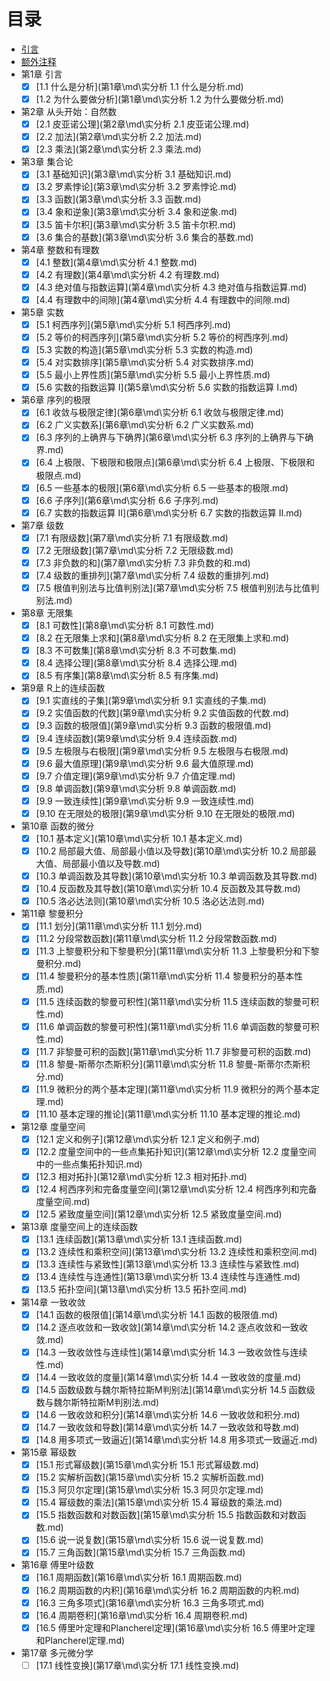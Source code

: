 # 目录

* [引言](README.md)
* [额外注释](额外注释\md\额外注释.md)
* 第1章 引言
  * [x] [1.1 什么是分析](第1章\md\实分析 1.1 什么是分析.md)
  * [x] [1.2 为什么要做分析](第1章\md\实分析 1.2 为什么要做分析.md)
* 第2章 从头开始：自然数
  * [x] [2.1 皮亚诺公理](第2章\md\实分析 2.1 皮亚诺公理.md)
  * [x] [2.2 加法](第2章\md\实分析 2.2 加法.md)
  * [x] [2.3 乘法](第2章\md\实分析 2.3 乘法.md)
* 第3章 集合论
  * [x] [3.1 基础知识](第3章\md\实分析 3.1 基础知识.md)
  * [x] [3.2 罗素悖论](第3章\md\实分析 3.2 罗素悖论.md)
  * [x] [3.3 函数](第3章\md\实分析 3.3 函数.md)
  * [x] [3.4 象和逆象](第3章\md\实分析 3.4 象和逆象.md)
  * [x] [3.5 笛卡尔积](第3章\md\实分析 3.5 笛卡尔积.md)
  * [x] [3.6 集合的基数](第3章\md\实分析 3.6 集合的基数.md)
* 第4章 整数和有理数
  * [x] [4.1 整数](第4章\md\实分析 4.1 整数.md)
  * [x] [4.2 有理数](第4章\md\实分析 4.2 有理数.md)
  * [x] [4.3 绝对值与指数运算](第4章\md\实分析 4.3 绝对值与指数运算.md)
  * [x] [4.4 有理数中的间隙](第4章\md\实分析 4.4 有理数中的间隙.md)
* 第5章 实数
  * [x] [5.1 柯西序列](第5章\md\实分析 5.1 柯西序列.md)
  * [x] [5.2 等价的柯西序列](第5章\md\实分析 5.2 等价的柯西序列.md)
  * [x] [5.3 实数的构造](第5章\md\实分析 5.3 实数的构造.md)
  * [x] [5.4 对实数排序](第5章\md\实分析 5.4 对实数排序.md)
  * [x] [5.5 最小上界性质](第5章\md\实分析 5.5 最小上界性质.md)
  * [x] [5.6 实数的指数运算 I](第5章\md\实分析 5.6 实数的指数运算 I.md)
* 第6章 序列的极限
  * [x] [6.1 收敛与极限定律](第6章\md\实分析 6.1 收敛与极限定律.md)
  * [x] [6.2 广义实数系](第6章\md\实分析 6.2 广义实数系.md)
  * [x] [6.3 序列的上确界与下确界](第6章\md\实分析 6.3 序列的上确界与下确界.md)
  * [x] [6.4 上极限、下极限和极限点](第6章\md\实分析 6.4 上极限、下极限和极限点.md)
  * [x] [6.5 一些基本的极限](第6章\md\实分析 6.5 一些基本的极限.md)
  * [x] [6.6 子序列](第6章\md\实分析 6.6 子序列.md)
  * [x] [6.7 实数的指数运算 II](第6章\md\实分析 6.7 实数的指数运算 II.md)
* 第7章 级数
  * [x] [7.1 有限级数](第7章\md\实分析 7.1 有限级数.md)
  * [x] [7.2 无限级数](第7章\md\实分析 7.2 无限级数.md)
  * [x] [7.3 非负数的和](第7章\md\实分析 7.3 非负数的和.md)
  * [x] [7.4 级数的重排列](第7章\md\实分析 7.4 级数的重排列.md)
  * [x] [7.5 根值判别法与比值判别法](第7章\md\实分析 7.5 根值判别法与比值判别法.md)
* 第8章 无限集
  * [x] [8.1 可数性](第8章\md\实分析 8.1 可数性.md)
  * [x] [8.2 在无限集上求和](第8章\md\实分析 8.2 在无限集上求和.md)
  * [x] [8.3 不可数集](第8章\md\实分析 8.3 不可数集.md)
  * [x] [8.4 选择公理](第8章\md\实分析 8.4 选择公理.md)
  * [x] [8.5 有序集](第8章\md\实分析 8.5 有序集.md)
* 第9章 R上的连续函数
  * [x] [9.1 实直线的子集](第9章\md\实分析 9.1 实直线的子集.md)
  * [x] [9.2 实值函数的代数](第9章\md\实分析 9.2 实值函数的代数.md)
  * [x] [9.3 函数的极限值](第9章\md\实分析 9.3 函数的极限值.md)
  * [x] [9.4 连续函数](第9章\md\实分析 9.4 连续函数.md)
  * [x] [9.5 左极限与右极限](第9章\md\实分析 9.5 左极限与右极限.md)
  * [x] [9.6 最大值原理](第9章\md\实分析 9.6 最大值原理.md)
  * [x] [9.7 介值定理](第9章\md\实分析 9.7 介值定理.md)
  * [x] [9.8 单调函数](第9章\md\实分析 9.8 单调函数.md)
  * [x] [9.9 一致连续性](第9章\md\实分析 9.9 一致连续性.md)
  * [x] [9.10 在无限处的极限](第9章\md\实分析 9.10 在无限处的极限.md)
* 第10章 函数的微分
  * [x] [10.1 基本定义](第10章\md\实分析 10.1 基本定义.md)
  * [x] [10.2 局部最大值、局部最小值以及导数](第10章\md\实分析 10.2 局部最大值、局部最小值以及导数.md)
  * [x] [10.3 单调函数及其导数](第10章\md\实分析 10.3 单调函数及其导数.md)
  * [x] [10.4 反函数及其导数](第10章\md\实分析 10.4 反函数及其导数.md)
  * [x] [10.5 洛必达法则](第10章\md\实分析 10.5 洛必达法则.md)
* 第11章 黎曼积分
  * [x] [11.1 划分](第11章\md\实分析 11.1 划分.md)
  * [x] [11.2 分段常数函数](第11章\md\实分析 11.2 分段常数函数.md)
  * [x] [11.3 上黎曼积分和下黎曼积分](第11章\md\实分析 11.3 上黎曼积分和下黎曼积分.md)
  * [x] [11.4 黎曼积分的基本性质](第11章\md\实分析 11.4 黎曼积分的基本性质.md)
  * [x] [11.5 连续函数的黎曼可积性](第11章\md\实分析 11.5 连续函数的黎曼可积性.md)
  * [x] [11.6 单调函数的黎曼可积性](第11章\md\实分析 11.6 单调函数的黎曼可积性.md)
  * [x] [11.7 非黎曼可积的函数](第11章\md\实分析 11.7 非黎曼可积的函数.md)
  * [x] [11.8 黎曼-斯蒂尔杰斯积分](第11章\md\实分析 11.8 黎曼-斯蒂尔杰斯积分.md)
  * [x] [11.9 微积分的两个基本定理](第11章\md\实分析 11.9 微积分的两个基本定理.md)
  * [x] [11.10 基本定理的推论](第11章\md\实分析 11.10 基本定理的推论.md)
* 第12章 度量空间
  * [x] [12.1 定义和例子](第12章\md\实分析 12.1 定义和例子.md)
  * [x] [12.2 度量空间中的一些点集拓扑知识](第12章\md\实分析 12.2 度量空间中的一些点集拓扑知识.md)
  * [x] [12.3 相对拓扑](第12章\md\实分析 12.3 相对拓扑.md)
  * [x] [12.4 柯西序列和完备度量空间](第12章\md\实分析 12.4 柯西序列和完备度量空间.md)
  * [x] [12.5 紧致度量空间](第12章\md\实分析 12.5 紧致度量空间.md)
* 第13章 度量空间上的连续函数
  * [x] [13.1 连续函数](第13章\md\实分析 13.1 连续函数.md)
  * [x] [13.2 连续性和乘积空间](第13章\md\实分析 13.2 连续性和乘积空间.md)
  * [x] [13.3 连续性与紧致性](第13章\md\实分析 13.3 连续性与紧致性.md)
  * [x] [13.4 连续性与连通性](第13章\md\实分析 13.4 连续性与连通性.md)
  * [x] [13.5 拓扑空间](第13章\md\实分析 13.5 拓扑空间.md)
* 第14章 一致收敛
  * [x] [14.1 函数的极限值](第14章\md\实分析 14.1 函数的极限值.md)
  * [x] [14.2 逐点收敛和一致收敛](第14章\md\实分析 14.2 逐点收敛和一致收敛.md)
  * [x] [14.3 一致收敛性与连续性](第14章\md\实分析 14.3 一致收敛性与连续性.md)
  * [x] [14.4 一致收敛的度量](第14章\md\实分析 14.4 一致收敛的度量.md)
  * [x] [14.5 函数级数与魏尔斯特拉斯M判别法](第14章\md\实分析 14.5 函数级数与魏尔斯特拉斯M判别法.md)
  * [x] [14.6 一致收敛和积分](第14章\md\实分析 14.6 一致收敛和积分.md)
  * [x] [14.7 一致收敛和导数](第14章\md\实分析 14.7 一致收敛和导数.md)
  * [x] [14.8 用多项式一致逼近](第14章\md\实分析 14.8 用多项式一致逼近.md)
* 第15章 幂级数
  * [x] [15.1 形式幂级数](第15章\md\实分析 15.1 形式幂级数.md)
  * [x] [15.2 实解析函数](第15章\md\实分析 15.2 实解析函数.md)
  * [x] [15.3 阿贝尔定理](第15章\md\实分析 15.3 阿贝尔定理.md)
  * [x] [15.4 幂级数的乘法](第15章\md\实分析 15.4 幂级数的乘法.md)
  * [x] [15.5 指数函数和对数函数](第15章\md\实分析 15.5 指数函数和对数函数.md)
  * [x] [15.6 说一说复数](第15章\md\实分析 15.6 说一说复数.md)
  * [x] [15.7 三角函数](第15章\md\实分析 15.7 三角函数.md)
* 第16章 傅里叶级数
  * [x] [16.1 周期函数](第16章\md\实分析 16.1 周期函数.md)
  * [x] [16.2 周期函数的内积](第16章\md\实分析 16.2 周期函数的内积.md)
  * [x] [16.3 三角多项式](第16章\md\实分析 16.3 三角多项式.md)
  * [x] [16.4 周期卷积](第16章\md\实分析 16.4 周期卷积.md)
  * [x] [16.5 傅里叶定理和Plancherel定理](第16章\md\实分析 16.5 傅里叶定理和Plancherel定理.md)
* 第17章 多元微分学
  * [ ] [17.1 线性变换](第17章\md\实分析 17.1 线性变换.md)